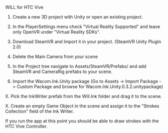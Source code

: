 WILL for HTC Vive

1. Create a new 3D project with Unity or open an existing project.

2. In the PlayerSettings menu check "Virtual Reality Supported" and leave only OpenVR under "Virtual Reality SDKs".

3. Download SteamVR and Import it in your project. (SteamVR Unity Plugin 2.0)

4. Delete the Main Camera from your scene

5. In the Project tree navigate to Assets/SteamVR/Prefabs/ and add SteamVR and CameraRig prefabs to your scene.

6. Import the Wacom.Ink.Unity package (Go to Assets -> Import Package -> Custom Package and browse for Wacom.Ink.Unity.0.3.2.unitypackage)




X. Pick the InkWriter prefab from the Will.Ink folder and drag it to the scene.

X. Create an empty Game Object in the scene and assign it to the "Strokes Collection" field of the Ink Writer.

If you run the app at this point you should be able to draw strokes with the HTC Vive Controller.
